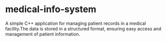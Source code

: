 # medical-info-system
A simple C++ application for managing patient records in a medical facility.The data is stored in a structured format, ensuring easy access and management of patient information.
